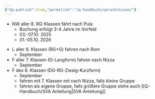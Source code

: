 ```yaml
---
{"dg-publish":true,"permalink":"/q-handbuch/sprachreisen/"}
---
```


* NW aller 8. RG-Klassen fährt nach Pula
	* Buchung erfolgt 3-4 Jahre im Vorfeld
	* 03.-07.10. 2025
	- 01.-05.10. 2026
- L aller 8. Klassen (RG+G) fahren nach Rom
	- September
- F aller 7. Klassen (G-Langform) fahren nach Nizza
	- September
- F des 8. Klassen (DG-RG-Zweig-Kurzform)
	- September
	- fahren mit 7. Klassen mit nach Nizza, falls kleine Gruppe
	- fahren als eigene Gruppe, falls größere Gruppe
siehe auch [[Q-Handbuch/SVA Anleitung\|SVA Anleitung]]